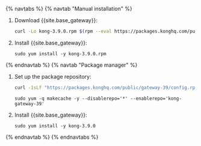 {% navtabs %}
{% navtab "Manual installation" %}
1. Download {{site.base_gateway}}:
    ```sh
    curl -Lo kong-3.9.0.rpm $(rpm --eval https://packages.konghq.com/public/gateway-39/rpm/amzn/%{amzn}/%{_arch}/kong-3.9.0.aws.%{_arch}.rpm)
    ```

2. Install {{site.base_gateway}}:
    ```
    sudo yum install -y kong-3.9.0.rpm
    ```
{% endnavtab %}
{% navtab "Package manager" %}
1. Set up the package repository:
    ```sh
    curl -1sLf "https://packages.konghq.com/public/gateway-39/config.rpm.txt?distro=amzn&codename=$(rpm --eval '%{amzn}')" | sudo tee /etc/yum.repos.d/kong-gateway-39.repo > /dev/null
    ```
    ```
    sudo yum -q makecache -y --disablerepo='*' --enablerepo='kong-gateway-39'
    ```

2. Install {{site.base_gateway}}:
    ```
    sudo yum install -y kong-3.9.0
    ```
{% endnavtab %}
{% endnavtabs %}